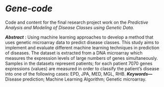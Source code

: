 # *Gene-code*

Code and content for the final research project work on the *Predictive Analysis and Modeling of Disease Classes using Genetic Data.*


**_Abstract_** ​:
Using machine learning approaches to develop a method that uses genetic microarray data to
predict disease classes. This study aims to implement and evaluate different machine 
learning techniques in prediction of diseases.
The dataset is extracted from a DNA microarray which measures the expression levels of large
numbers of genes simultaneously. Samples in the datasets represent patients; for each patient
7070 genes expressions (values) are measured in order to classify the patient’s disease into one
of the following cases: EPD, JPA, MED, MGL, RHB.
**_Keywords—_** ​ ​Disease prediction; Machine Learning Algorithm; Genetic microarray.
